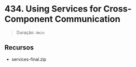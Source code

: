 # 434. Using Services for Cross-Component Communication

> Duração: `4min`

## Recursos
- services-final.zip
